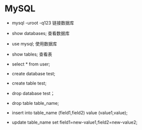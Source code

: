 # MySQL

* mysql -uroot -q123    链接数据库
* show databases;    查看数据库

* use mysql;    使用数据库

* show tables;    查看表

* select * from user;    

* create database test;  

* create table test;

* drop database test；

* drop table table_name;

* insert into table_name  (field1,field2)  value  (value1,value);

* update  table_name set field1=new-value1,field2=new-value2;

